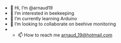 - 👋 Hi, I’m @arnaud19
- 👀 I’m interested in beekeeping
- 🌱 I’m currently learning Arduino
- 💞️ I’m looking to collaborate on beehive monitoring
- - 📫 How to reach me arnaud_19@hotmail.com

<!---
arnaud19/arnaud19 is a ✨ special ✨ repository because its `README.md` (this file) appears on your GitHub profile.
You can click the Preview link to take a look at your changes.
--->
